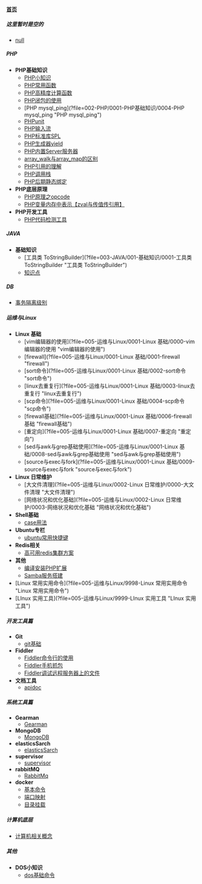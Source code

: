 
#### [首页](?file=首页 "返回首页")

##### 这里暂时是空的
- [null](?file=001-这里暂时是空的/0000-null "null")

##### PHP
- **PHP基础知识**
    - [PHP小知识](?file=002-PHP/0001-PHP基础知识/0000-PHP小知识 "PHP小知识")
    - [PHP常用函数](?file=002-PHP/0001-PHP基础知识/0001-PHP常用函数 "PHP常用函数")
    - [PHP高精度计算函数](?file=002-PHP/0001-PHP基础知识/0002-PHP高精度计算函数 "PHP高精度计算函数")
    - [PHP闭包的使用](?file=002-PHP/0001-PHP基础知识/0003-PHP闭包的使用 "PHP闭包的使用")
    - [PHP mysql_ping](?file=002-PHP/0001-PHP基础知识/0004-PHP mysql_ping "PHP mysql_ping")
    - [PHPunit](?file=002-PHP/0001-PHP基础知识/0005-PHPunit "PHPunit")
    - [PHP输入流](?file=002-PHP/0001-PHP基础知识/0006-PHP输入流 "PHP输入流")
    - [PHP标准库SPL](?file=002-PHP/0001-PHP基础知识/0007-PHP标准库SPL "PHP标准库SPL")
    - [PHP生成器yield](?file=002-PHP/0001-PHP基础知识/0008-PHP生成器yield "PHP生成器yield")
    - [PHP内置Server服务器](?file=002-PHP/0001-PHP基础知识/0009-PHP内置Server服务器 "PHP内置Server服务器")
    - [array_walk与array_map的区别](?file=002-PHP/0001-PHP基础知识/0010-array_walk与array_map的区别 "array_walk与array_map的区别")
    - [PHP引用的理解](?file=002-PHP/0001-PHP基础知识/0011-PHP引用的理解 "PHP引用的理解")
    - [PHP调用栈](?file=002-PHP/0001-PHP基础知识/0012-PHP调用栈 "PHP调用栈")
    - [PHP后期静态绑定](?file=002-PHP/0001-PHP基础知识/0013-PHP后期静态绑定 "PHP后期静态绑定")
- **PHP底层原理**
    - [PHP原理之opcode](?file=002-PHP/0002-PHP底层原理/0000-PHP原理之opcode "PHP原理之opcode")
    - [PHP变量内存中表示【zval与传值传引用】](?file=002-PHP/0002-PHP底层原理/0001-PHP变量内存中表示【zval与传值传引用】 "PHP变量内存中表示【zval与传值传引用】")
- **PHP开发工具**
    - [PHP代码检测工具](?file=002-PHP/0003-PHP开发工具/0001-PHP代码检测工具 "PHP代码检测工具")

##### JAVA
- **基础知识**
    - [工具类 ToStringBuilder](?file=003-JAVA/001-基础知识/0001-工具类 ToStringBuilder "工具类 ToStringBuilder")
    - [知识点](?file=003-JAVA/001-基础知识/9999-知识点 "知识点")

##### DB
- [事务隔离级别](?file=004-DB/0000-事务隔离级别 "事务隔离级别")

##### 运维与Linux
- **Linux 基础**
    - [vim编辑器的使用](?file=005-运维与Linux/0001-Linux 基础/0000-vim编辑器的使用 "vim编辑器的使用")
    - [firewall](?file=005-运维与Linux/0001-Linux 基础/0001-firewall "firewall")
    - [sort命令](?file=005-运维与Linux/0001-Linux 基础/0002-sort命令 "sort命令")
    - [linux去重复行](?file=005-运维与Linux/0001-Linux 基础/0003-linux去重复行 "linux去重复行")
    - [scp命令](?file=005-运维与Linux/0001-Linux 基础/0004-scp命令 "scp命令")
    - [firewall基础](?file=005-运维与Linux/0001-Linux 基础/0006-firewall基础 "firewall基础")
    - [重定向](?file=005-运维与Linux/0001-Linux 基础/0007-重定向 "重定向")
    - [sed与awk与grep基础使用](?file=005-运维与Linux/0001-Linux 基础/0008-sed与awk与grep基础使用 "sed与awk与grep基础使用")
    - [source与exec与fork](?file=005-运维与Linux/0001-Linux 基础/0009-source与exec与fork "source与exec与fork")
- **Linux 日常维护**
    - [大文件清理](?file=005-运维与Linux/0002-Linux 日常维护/0000-大文件清理 "大文件清理")
    - [网络状况和优化基础](?file=005-运维与Linux/0002-Linux 日常维护/0003-网络状况和优化基础 "网络状况和优化基础")
- **Shell基础**
    - [case用法](?file=005-运维与Linux/0003-Shell基础/0003-case用法 "case用法")
- **Ubuntu专栏**
    - [ubuntu常用快捷键](?file=005-运维与Linux/0004-Ubuntu专栏/0000-ubuntu常用快捷键 "ubuntu常用快捷键")
- **Redis相关**
    - [高可用redis集群方案](?file=005-运维与Linux/0005-Redis相关/0001-高可用redis集群方案 "高可用redis集群方案")
- **其他**
    - [编译安装PHP扩展](?file=005-运维与Linux/0017-其他/0001-编译安装PHP扩展 "编译安装PHP扩展")
    - [Samba服务搭建](?file=005-运维与Linux/0017-其他/0005-Samba服务搭建 "Samba服务搭建")
- [Linux 常用实用命令](?file=005-运维与Linux/9998-Linux 常用实用命令 "Linux 常用实用命令")
- [LInux 实用工具](?file=005-运维与Linux/9999-LInux 实用工具 "LInux 实用工具")

##### 开发工具篇
- **Git**
    - [git基础](?file=006-开发工具篇/0001-Git/001-git基础 "git基础")
- **Fiddler**
    - [Fiddler命令行的使用](?file=006-开发工具篇/0002-Fiddler/0000-Fiddler命令行的使用 "Fiddler命令行的使用")
    - [Fiddler手机抓包](?file=006-开发工具篇/0002-Fiddler/0001-Fiddler手机抓包 "Fiddler手机抓包")
    - [Fiddler调试远程服务器上的文件](?file=006-开发工具篇/0002-Fiddler/0002-Fiddler调试远程服务器上的文件 "Fiddler调试远程服务器上的文件")
- **文档工具**
    - [apidoc](?file=006-开发工具篇/0003-文档工具/000-apidoc "apidoc")

##### 系统工具篇
- **Gearman**
    - [Gearman](?file=007-系统工具篇/0000-Gearman/0000-Gearman "Gearman")
- **MongoDB**
    - [MongoDB](?file=007-系统工具篇/0001-MongoDB/0001-MongoDB "MongoDB")
- **elasticsSarch**
    - [elasticsSarch](?file=007-系统工具篇/0002-elasticsSarch/0002-elasticsSarch "elasticsSarch")
- **supervisor**
    - [supervisor](?file=007-系统工具篇/0003-supervisor/0003-supervisor "supervisor")
- **rabbitMQ**
    - [RabbitMq](?file=007-系统工具篇/0004-rabbitMQ/0000-RabbitMq "RabbitMq")
- **docker**
    - [基本命令](?file=007-系统工具篇/0005-docker/0001-基本命令 "基本命令")
    - [端口映射](?file=007-系统工具篇/0005-docker/0005-端口映射 "端口映射")
    - [目录挂载](?file=007-系统工具篇/0005-docker/0006-目录挂载 "目录挂载")

##### 计算机底层
- [计算机相关概念](?file=008-计算机底层/0001-计算机相关概念 "计算机相关概念")

##### 其他
- **DOS小知识**
    - [dos基础命令](?file=099-其他/0001-DOS小知识/0001-dos基础命令 "dos基础命令")
